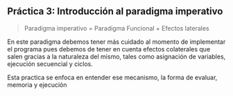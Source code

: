 ## Práctica 3: Introducción al paradigma imperativo
> Paradigma imperativo = Paradigma Funcional + Efectos laterales

En este paradigma debemos tener más cuidado al momento de implementar el programa pues debemos de tener en cuenta efectos colaterales que salen gracias a la naturaleza del mismo, tales como asignación de variables, ejecución secuencial y ciclos.

Esta practica se enfoca en entender ese mecanismo, la forma de evaluar, memoria y ejecución